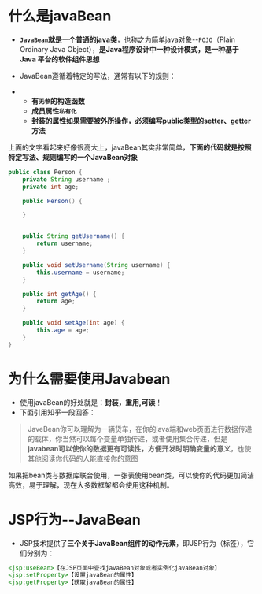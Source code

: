 # 什么是javaBean

- **`JavaBean`就是一个普通的java类**，也称之为简单java对象--`POJO`（Plain Ordinary Java Object），**是Java程序设计中一种设计模式，是一种基于 Java 平台的软件组件思想**

- JavaBean遵循着特定的写法，通常有以下的规则：

- - **有`无参`的构造函数**
  - **成员属性`私有化`**
  - **封装的属性如果需要被外所操作，必须编写public类型的setter、getter方法**

上面的文字看起来好像很高大上，javaBean其实非常简单，**下面的代码就是按照特定写法、规则编写的一个JavaBean对象**

```JAVA
public class Person {
    private String username ;
    private int age;

    public Person() {

    }


    public String getUsername() {
        return username;
    }

    public void setUsername(String username) {
        this.username = username;
    }

    public int getAge() {
        return age;
    }

    public void setAge(int age) {
        this.age = age;
    }
}
```



# 为什么需要使用Javabean

- 使用javaBean的好处就是：**封装，重用,可读**！
- 下面引用知乎一段回答：

> JaveBean你可以理解为一辆货车，在你的java端和web页面进行数据传递的载体，你当然可以每个变量单独传递，或者使用集合传递，但是**javabean可以使你的数据更有可读性，方便开发时明确变量的意义**，也使其他阅读你代码的人能直接你的意图

如果把bean类与数据库联合使用，一张表使用bean类，可以使你的代码更加简洁高效，易于理解，现在大多数框架都会使用这种机制。



# JSP行为--JavaBean

- JSP技术提供了**三个关于JavaBean组件的动作元素**，即JSP行为（标签），它们分别为：

```JSP
<jsp:useBean>【在JSP页面中查找javaBean对象或者实例化javaBean对象】
<jsp:setProperty>【设置javaBean的属性】
<jsp:getProperty>【获取javaBean的属性】
```

































